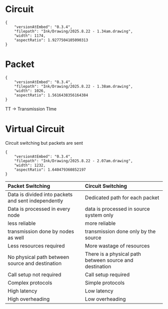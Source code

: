 # Circuit

```handdrawn-ink
{
	"versionAtEmbed": "0.3.4",
	"filepath": "Ink/Drawing/2025.8.22 - 1.34am.drawing",
	"width": 1174,
	"aspectRatio": 1.9277504105090313
}
```
# Packet

```handdrawn-ink
{
	"versionAtEmbed": "0.3.4",
	"filepath": "Ink/Drawing/2025.8.22 - 1.38am.drawing",
	"width": 1026,
	"aspectRatio": 1.5616438356164384
}
```
TT -> Transmission TIme

# Virtual Circuit
Circuit switching but packets are sent

```handdrawn-ink
{
	"versionAtEmbed": "0.3.4",
	"filepath": "Ink/Drawing/2025.8.22 - 2.07am.drawing",
	"width": 1232,
	"aspectRatio": 1.640479360852197
}
```

| Packet Switching                                    | Circuit Switching                                       |
| :-------------------------------------------------- | :------------------------------------------------------ |
| Data is divided into packets and sent independently | Dedicated path for each packet                          |
| Data is processed in every node                     | data is processed in source system only                 |
| less reliable                                       | more reliable                                           |
| transmission done by nodes as well                  | transmission done only by the source                    |
| Less resources required                             | More wastage of resources                               |
| No physical path between source and destination     | There is a physical path between source and destination |
| Call setup not required                             | Call setup required                                     |
| Complex protocols                                   | Simple protocols                                        |
| High latency                                        | Low latency                                             |
| High overheading                                    | Low overheading                                         |
